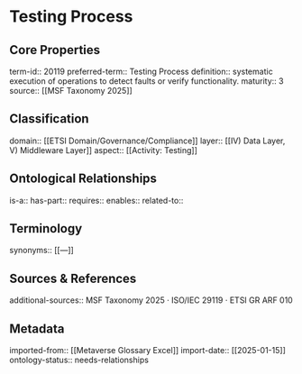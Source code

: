 # Testing Process

## Core Properties
term-id:: 20119
preferred-term:: Testing Process
definition:: systematic execution of operations to detect faults or verify functionality.
maturity:: 3
source:: [[MSF Taxonomy 2025]]

## Classification
domain:: [[ETSI Domain/Governance/Compliance]]
layer:: [[IV) Data Layer, V) Middleware Layer]]
aspect:: [[Activity: Testing]]

## Ontological Relationships
is-a:: 
has-part:: 
requires:: 
enables:: 
related-to:: 

## Terminology
synonyms:: [[—]]

## Sources & References
additional-sources:: MSF Taxonomy 2025 · ISO/IEC 29119 · ETSI GR ARF 010

## Metadata
imported-from:: [[Metaverse Glossary Excel]]
import-date:: [[2025-01-15]]
ontology-status:: needs-relationships